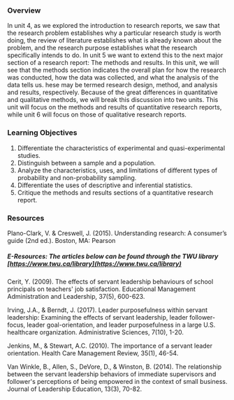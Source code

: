 ### Overview

In unit 4, as we explored the introduction to research reports, we saw that the research problem establishes why a particular research study is worth doing, the review of literature establishes what is already known about the problem, and the research purpose establishes what the research specifically intends to do.  In unit 5 we want to extend this to the next major section of a research report: The methods and results. In this unit, we will see that the methods section indicates the overall plan for how the research was conducted, how the data was collected, and what the analysis of the data tells us. hese may be termed research design, method, and analysis and results, respectively.  Because of the great differences in quantitative and qualitative methods, we will break this discussion into two units.  This unit will focus on the methods and results of quantitative research reports, while unit 6 will focus on those of qualitative research reports.

### Learning Objectives

1. Differentiate the characteristics of experimental and quasi-experimental studies. 
2. Distinguish between a sample and a population. 
3. Analyze the characteristics, uses, and limitations of different types of probability and non-probability sampling. 
4. Differentiate the uses of descriptive and inferential statistics. 
5. Critique the methods and results sections of a quantitative research report.

### Resources

Plano-Clark, V. & Creswell, J. \(2015\). Understanding research: A consumer’s guide \(2nd ed.\). Boston, MA: Pearson

##### E-Resources: The articles below can be found through the TWU library [https://www.twu.ca/library](https://www.twu.ca/library)

Cerit, Y. \(2009\).  The effects of servant leadership behaviours of school principals on teachers' job satisfaction. Educational Management Administration and Leadership, 37\(5\), 600-623.

Irving, J.A., & Berndt, J. \(2017\). Leader purposefulness within servant leadership: Examining the effects of servant leadership, leader follower-focus, leader goal-orientation, and leader purposefulness in a large U.S. healthcare organization. Administrative Sciences, 7\(10\), 1-20.

Jenkins, M., & Stewart, A.C. \(2010\). The importance of a servant leader orientation. Health Care Management Review, 35\(1\), 46-54.

Van Winkle, B., Allen, S., DeVore, D., & Winston, B. \(2014\). The relationship between the servant leadership behaviors of immediate supervisors and follower's perceptions of being empowered in the context of small business. Journal of Leadership Education, 13\(3\), 70-82.

### 



